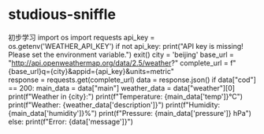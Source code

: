 # studious-sniffle
初步学习
import os
import requests
api_key = os.getenv('WEATHER_API_KEY')
if not api_key:
    print("API key is missing! Please set the environment variable.")
    exit()
city = 'beijing'
base_url = "http://api.openweathermap.org/data/2.5/weather?"
complete_url = f"{base_url}q={city}&appid={api_key}&units=metric"  
response = requests.get(complete_url)
data = response.json()
if data["cod"] == 200:
main_data = data["main"]
weather_data = data["weather"][0]
print(f"Weather in {city}:")
print(f"Temperature: {main_data['temp']}°C")
print(f"Weather: {weather_data['description']}")
print(f"Humidity: {main_data['humidity']}%")
print(f"Pressure: {main_data['pressure']} hPa")
else:
print(f"Error: {data['message']}")
